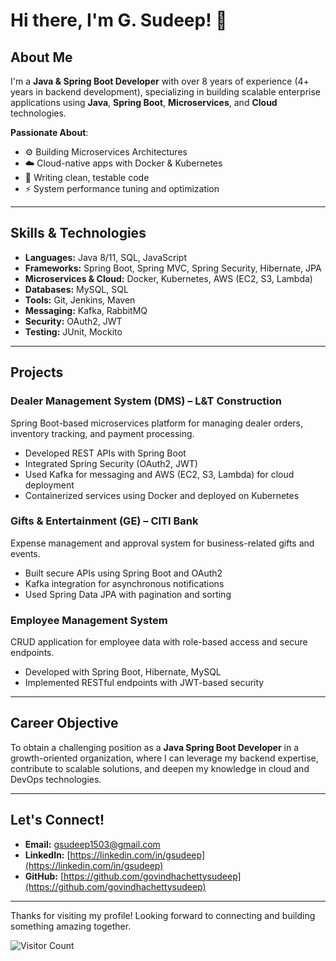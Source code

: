 # Hi there, I'm G. Sudeep! 👋

## About Me
I'm a **Java & Spring Boot Developer** with over 8 years of experience (4+ years in backend development), specializing in building scalable enterprise applications using **Java**, **Spring Boot**, **Microservices**, and **Cloud** technologies.

**Passionate About**:
- ⚙️ Building Microservices Architectures  
- ☁️ Cloud-native apps with Docker & Kubernetes  
- 🧪 Writing clean, testable code  
- ⚡ System performance tuning and optimization  

---

## Skills & Technologies
- **Languages:** Java 8/11, SQL, JavaScript  
- **Frameworks:** Spring Boot, Spring MVC, Spring Security, Hibernate, JPA  
- **Microservices & Cloud:** Docker, Kubernetes, AWS (EC2, S3, Lambda)  
- **Databases:** MySQL, SQL  
- **Tools:** Git, Jenkins, Maven  
- **Messaging:** Kafka, RabbitMQ  
- **Security:** OAuth2, JWT  
- **Testing:** JUnit, Mockito  

---

## Projects

### **Dealer Management System (DMS) – L&T Construction**
Spring Boot-based microservices platform for managing dealer orders, inventory tracking, and payment processing.

- Developed REST APIs with Spring Boot  
- Integrated Spring Security (OAuth2, JWT)  
- Used Kafka for messaging and AWS (EC2, S3, Lambda) for cloud deployment  
- Containerized services using Docker and deployed on Kubernetes  

### **Gifts & Entertainment (GE) – CITI Bank**
Expense management and approval system for business-related gifts and events.

- Built secure APIs using Spring Boot and OAuth2  
- Kafka integration for asynchronous notifications  
- Used Spring Data JPA with pagination and sorting  

### **Employee Management System**
CRUD application for employee data with role-based access and secure endpoints.

- Developed with Spring Boot, Hibernate, MySQL  
- Implemented RESTful endpoints with JWT-based security  

---

## Career Objective
To obtain a challenging position as a **Java Spring Boot Developer** in a growth-oriented organization, where I can leverage my backend expertise, contribute to scalable solutions, and deepen my knowledge in cloud and DevOps technologies.

---

## Let's Connect!
- **Email:** gsudeep1503@gmail.com  
- **LinkedIn:** [https://linkedin.com/in/gsudeep](https://linkedin.com/in/gsudeep)  
- **GitHub:** [https://github.com/govindhachettysudeep](https://github.com/govindhachettysudeep)

---

Thanks for visiting my profile! Looking forward to connecting and building something amazing together.

![Visitor Count](https://komarev.com/ghpvc/?username=govindhachettysudeep&color=blue)
